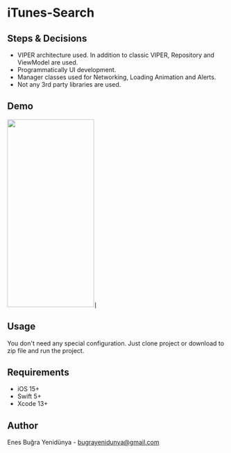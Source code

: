 # iTunes-Search

## Steps & Decisions
- VIPER architecture used. In addition to classic VIPER, Repository and ViewModel are used.
- Programmatically UI development.
- Manager classes used for Networking, Loading Animation and Alerts.
- Not any 3rd party libraries are used.

## Demo
<img src="https://user-images.githubusercontent.com/54468032/170991981-edba9afd-6a61-415b-8805-a43a2e957390.mov" width="200" height="433">∣

## Usage
You don't need any special configuration. Just clone project or download to zip file and run the project.

## Requirements

 - iOS 15+
 - Swift 5+
 - Xcode 13+

## Author
Enes Buğra Yenidünya - bugrayenidunya@gmail.com 
